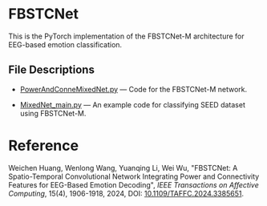 # FBSTCNet
This is the PyTorch implementation of the FBSTCNet-M architecture for EEG-based emotion classification. 

## File Descriptions

* [PowerAndConneMixedNet.py](https://github.com/TimeSpacerRob/FBSTCNet/blob/main/PowerAndConneMixedNet.py)                        — Code for the FBSTCNet-M network.

* [MixedNet_main.py](https://github.com/TimeSpacerRob/FBSTCNet/blob/main/MixedNet_main.py)  — An example code for classifying SEED dataset using FBSTCNet-M.

# Reference
Weichen Huang, Wenlong Wang, Yuanqing Li, Wei Wu, "FBSTCNet: A Spatio-Temporal Convolutional Network Integrating Power and Connectivity Features for EEG-Based Emotion Decoding", _IEEE Transactions on Affective Computing_, 15(4), 1906-1918, 2024, DOI: [10.1109/TAFFC.2024.3385651](http://dx.doi.org/10.1109/TAFFC.2024.3385651).

